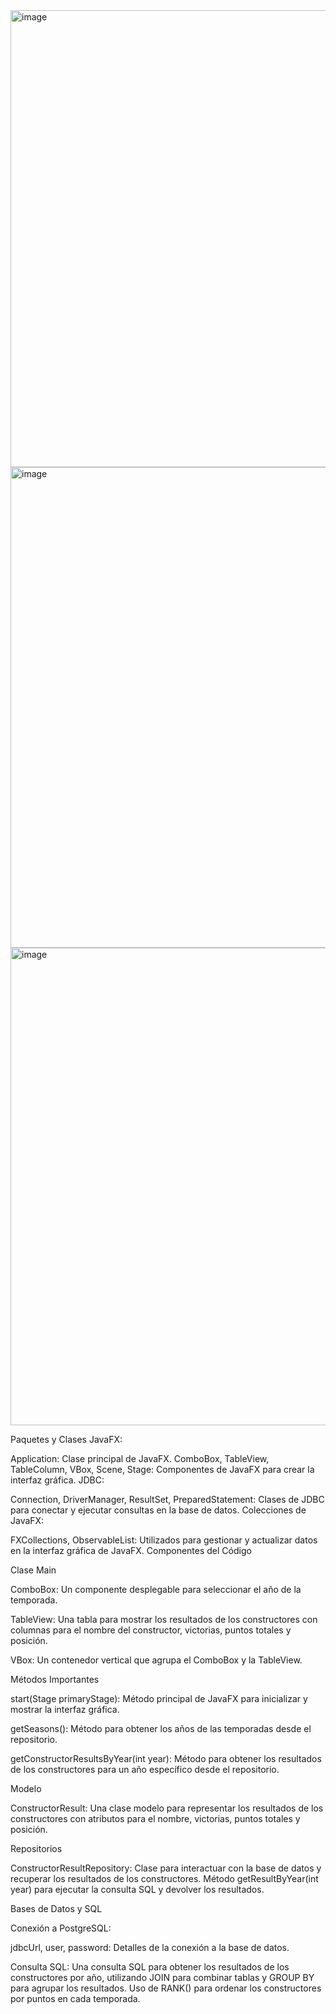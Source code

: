 <img width="731" alt="image" src="https://github.com/user-attachments/assets/03e56072-a097-449e-a676-07d04758021f">
<img width="769" alt="image" src="https://github.com/user-attachments/assets/f2608a04-12cf-4333-802b-3f6dbd72c445">
<img width="764" alt="image" src="https://github.com/user-attachments/assets/e1a52a57-9a28-461e-ba21-9688639d6359">

Paquetes y Clases
JavaFX:

Application: Clase principal de JavaFX.
ComboBox, TableView, TableColumn, VBox, Scene, Stage: Componentes de JavaFX para crear la interfaz gráfica.
JDBC:

Connection, DriverManager, ResultSet, PreparedStatement: Clases de JDBC para conectar y ejecutar consultas en la base de datos.
Colecciones de JavaFX:

FXCollections, ObservableList: Utilizados para gestionar y actualizar datos en la interfaz gráfica de JavaFX.
Componentes del Código

Clase Main

ComboBox:
Un componente desplegable para seleccionar el año de la temporada.

TableView:
Una tabla para mostrar los resultados de los constructores con columnas para el nombre del constructor, victorias, puntos totales y posición.

VBox:
Un contenedor vertical que agrupa el ComboBox y la TableView.

Métodos Importantes

start(Stage primaryStage):
Método principal de JavaFX para inicializar y mostrar la interfaz gráfica.

getSeasons():
Método para obtener los años de las temporadas desde el repositorio.

getConstructorResultsByYear(int year):
Método para obtener los resultados de los constructores para un año específico desde el repositorio.

Modelo

ConstructorResult:
Una clase modelo para representar los resultados de los constructores con atributos para el nombre, victorias, puntos totales y posición.

Repositorios

ConstructorResultRepository:
Clase para interactuar con la base de datos y recuperar los resultados de los constructores.
Método getResultByYear(int year) para ejecutar la consulta SQL y devolver los resultados.

Bases de Datos y SQL

Conexión a PostgreSQL:

jdbcUrl, user, password: Detalles de la conexión a la base de datos.

Consulta SQL:
Una consulta SQL para obtener los resultados de los constructores por año, utilizando JOIN para combinar tablas y GROUP BY para agrupar los resultados.
Uso de RANK() para ordenar los constructores por puntos en cada temporada.
